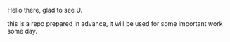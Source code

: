 Hello there, glad to see U.

this is a repo prepared in advance, it will be used for some important work some day.

